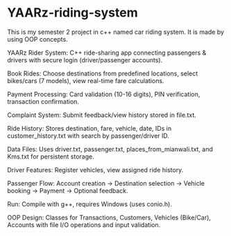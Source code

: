 # YAARz-riding-system
This is my semester 2 project in c++ named car riding system. It  is made by using OOP concepts.

YAARz Rider System: C++ ride-sharing app connecting passengers & drivers with secure login (driver/passenger accounts).

Book Rides: Choose destinations from predefined locations, select bikes/cars (7 models), view real-time fare calculations.

Payment Processing: Card validation (10-16 digits), PIN verification, transaction confirmation.

Complaint System: Submit feedback/view history stored in file.txt.

Ride History: Stores destination, fare, vehicle, date, IDs in customer_history.txt with search by passenger/driver ID.

Data Files: Uses driver.txt, passenger.txt, places_from_mianwali.txt, and Kms.txt for persistent storage.

Driver Features: Register vehicles, view assigned ride history.

Passenger Flow: Account creation → Destination selection → Vehicle booking → Payment → Optional feedback.

Run: Compile with g++, requires Windows (uses conio.h).

OOP Design: Classes for Transactions, Customers, Vehicles (Bike/Car), Accounts with file I/O operations and input validation.

